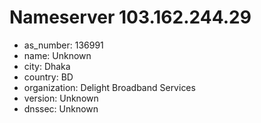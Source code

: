 # Nameserver 103.162.244.29

* as_number: 136991
* name: Unknown
* city: Dhaka
* country: BD
* organization: Delight Broadband Services
* version: Unknown
* dnssec: Unknown
